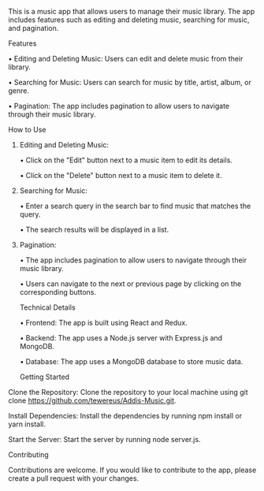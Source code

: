 This is a music app that allows users to manage their music library. The app includes features such as editing and deleting music, searching for music, and pagination.

Features

• Editing and Deleting Music: Users can edit and delete music from their library.

• Searching for Music: Users can search for music by title, artist, album, or genre.

• Pagination: The app includes pagination to allow users to navigate through their music library.

How to Use

1. Editing and Deleting Music:

   • Click on the "Edit" button next to a music item to edit its details.

   • Click on the "Delete" button next to a music item to delete it.

2. Searching for Music:

   • Enter a search query in the search bar to find music that matches the query.

   • The search results will be displayed in a list.

3. Pagination:

   • The app includes pagination to allow users to navigate through their music library.

   • Users can navigate to the next or previous page by clicking on the corresponding buttons.

   Technical Details

   • Frontend: The app is built using React and Redux.

   • Backend: The app uses a Node.js server with Express.js and MongoDB.

   • Database: The app uses a MongoDB database to store music data.

   Getting Started

Clone the Repository: Clone the repository to your local machine using git clone https://github.com/tewereus/Addis-Music.git.

Install Dependencies: Install the dependencies by running npm install or yarn install.

Start the Server: Start the server by running node server.js.

Contributing

Contributions are welcome. If you would like to contribute to the app, please create a pull request with your changes.
